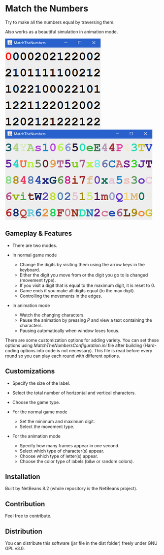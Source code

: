 # Match the Numbers

Try to make all the numbers equal by traversing them.

Also works as a beautiful simulation in animation mode.

![game](screenshots/game.gif) ![animation](screenshots/animation.gif)

## Gameplay & Features

- There are two modes.
- In normal game mode

  - Change the digits by visiting them using the arrow keys in the keyboard.
  - Either the digit you move from or the digit you go to is changed (movement type).
  - If you visit a digit that is equal to the maximum digit, it is reset to 0.
  - Game ends if you make all digits equal (to the max digit).
  - Controlling the movements in the edges.

- In animation mode

  - Watch the changing characters.
  - Pause the animation by pressing _P_ and view a text containing the characters.
  - Pausing automatically when window loses focus.

There are some customization options for adding variety. You can set these options using _MatchTheNumbersConfiguration.ini_ file after building (Hard-coding options into code is not necessary). This file is read before every round so you can play each round with different options.

## Customizations

- Specify the size of the label.
- Select the total number of horizontal and vertical characters.
- Choose the game type.
- For the normal game mode

  - Set the minimum and maximum digit.
  - Select the movement type.

- For the animation mode

  - Specify how many frames appear in one second.
  - Select which type of character(s) appear.
  - Choose which type of letter(s) appear.
  - Choose the color type of labels (b&w or random colors).

## Installation

Built by NetBeans 8.2 (whole repository is the NetBeans project).

## Contribution

Feel free to contribute.

## Distribution

You can distribute this software (jar file in the dist folder) freely under GNU GPL v3.0.
